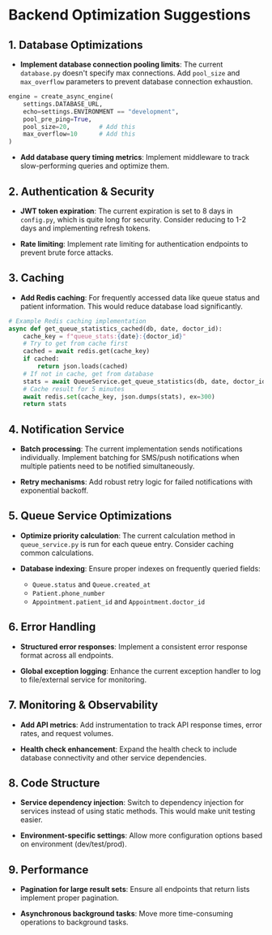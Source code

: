 # Backend Optimization Suggestions

## 1. Database Optimizations

- **Implement database connection pooling limits**: The current `database.py` doesn't specify max connections. Add `pool_size` and `max_overflow` parameters to prevent database connection exhaustion.

```python
engine = create_async_engine(
    settings.DATABASE_URL,
    echo=settings.ENVIRONMENT == "development",
    pool_pre_ping=True,
    pool_size=20,        # Add this
    max_overflow=10      # Add this
)
```

- **Add database query timing metrics**: Implement middleware to track slow-performing queries and optimize them.

## 2. Authentication & Security

- **JWT token expiration**: The current expiration is set to 8 days in `config.py`, which is quite long for security. Consider reducing to 1-2 days and implementing refresh tokens.

- **Rate limiting**: Implement rate limiting for authentication endpoints to prevent brute force attacks.

## 3. Caching

- **Add Redis caching**: For frequently accessed data like queue status and patient information. This would reduce database load significantly.

```python
# Example Redis caching implementation
async def get_queue_statistics_cached(db, date, doctor_id):
    cache_key = f"queue_stats:{date}:{doctor_id}"
    # Try to get from cache first
    cached = await redis.get(cache_key)
    if cached:
        return json.loads(cached)
    # If not in cache, get from database
    stats = await QueueService.get_queue_statistics(db, date, doctor_id)
    # Cache result for 5 minutes
    await redis.set(cache_key, json.dumps(stats), ex=300)
    return stats
```

## 4. Notification Service

- **Batch processing**: The current implementation sends notifications individually. Implement batching for SMS/push notifications when multiple patients need to be notified simultaneously.

- **Retry mechanisms**: Add robust retry logic for failed notifications with exponential backoff.

## 5. Queue Service Optimizations

- **Optimize priority calculation**: The current calculation method in `queue_service.py` is run for each queue entry. Consider caching common calculations.

- **Database indexing**: Ensure proper indexes on frequently queried fields:
  - `Queue.status` and `Queue.created_at` 
  - `Patient.phone_number`
  - `Appointment.patient_id` and `Appointment.doctor_id`

## 6. Error Handling

- **Structured error responses**: Implement a consistent error response format across all endpoints.

- **Global exception logging**: Enhance the current exception handler to log to file/external service for monitoring.

## 7. Monitoring & Observability

- **Add API metrics**: Add instrumentation to track API response times, error rates, and request volumes.

- **Health check enhancement**: Expand the health check to include database connectivity and other service dependencies.

## 8. Code Structure

- **Service dependency injection**: Switch to dependency injection for services instead of using static methods. This would make unit testing easier.

- **Environment-specific settings**: Allow more configuration options based on environment (dev/test/prod).

## 9. Performance

- **Pagination for large result sets**: Ensure all endpoints that return lists implement proper pagination.

- **Asynchronous background tasks**: Move more time-consuming operations to background tasks. 